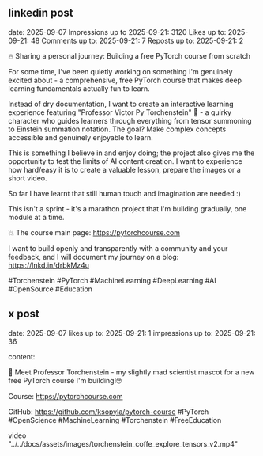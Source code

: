 


## linkedin post
date: 2025-09-07
Impressions up to 2025-09-21: 3120
Likes up to: 2025-09-21: 48
Comments up to: 2025-09-21: 7
Reposts up to: 2025-09-21: 2

🔥 Sharing a personal journey: Building a free PyTorch course from scratch

For some time, I've been quietly working on something I'm genuinely excited about - a comprehensive, free PyTorch course that makes deep learning fundamentals actually fun to learn.

Instead of dry documentation, I want to create an interactive learning experience featuring "Professor Victor Py Torchenstein" 🧪 - a quirky character who guides learners through everything from tensor summoning to Einstein summation notation. 
The goal? Make complex concepts accessible and genuinely enjoyable to learn.

This is something I believe in and enjoy doing; the project also gives me the opportunity to test the limits of AI content creation. 
I want to experience how hard/easy it is to create a valuable lesson, prepare the images or a short video. 

So far I have learnt that still human touch and imagination are needed :)

This isn't a sprint - it's a marathon project that I'm building gradually, one module at a time. 

💥 The course main page: https://pytorchcourse.com


I want to build openly and transparently with a community and your feedback, and I will document my journey on a blog: https://lnkd.in/drbkMz4u

#Torchenstein #PyTorch #MachineLearning #DeepLearning #AI #OpenSource #Education


## x post
date: 2025-09-07
likes up to: 2025-09-21: 1 
impressions up to: 2025-09-21: 36

content: 



🧪 Meet Professor Torchenstein - my slightly mad scientist mascot for a new free PyTorch course I'm building!🤓

Course: https://pytorchcourse.com

GitHub: https://github.com/ksopyla/pytorch-course
#PyTorch #OpenScience #MachineLearning #Torchenstein #FreeEducation

video "../../docs/assets/images/torchenstein_coffe_explore_tensors_v2.mp4" 